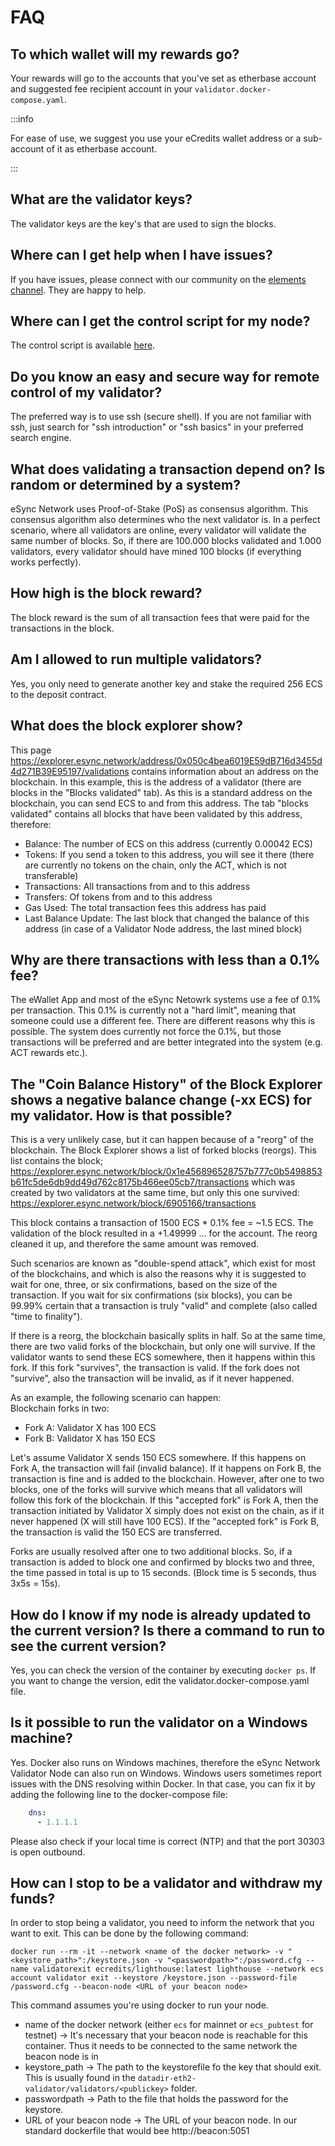# FAQ

## To which wallet will my rewards go?

Your rewards will go to the accounts that you've set as etherbase account and suggested fee recipient account in your ```validator.docker-compose.yaml```.

:::info

For ease of use, we suggest you use your eCredits wallet address or a sub-account of it as etherbase account.

:::

## What are the validator keys?
The validator keys are the key's that are used to sign the blocks.

## Where can I get help when I have issues?
If you have issues, please connect with our community on the [elements channel](https://matrix.to/#/#ecredits-validators:matrix.org). They are happy to help.

## Where can I get the control script for my node?
The control script is available [here](https://dl.ecredits.com/scripts/ecredits.sh).

## Do you know an easy and secure way for remote control of my validator?

The preferred way is to use ssh (secure shell). If you are not familiar with ssh, just search for "ssh introduction" or "ssh basics" in your preferred search engine.

## What does validating a transaction depend on? Is random or determined by a system?
eSync Network uses Proof-of-Stake (PoS) as consensus algorithm. This consensus algorithm also determines who the next validator is. In a perfect scenario, where all validators are online, every validator will validate the same number of blocks. So, if there are 100.000 blocks validated and 1.000 validators, every validator should have mined 100 blocks (if everything works perfectly).

## How high is the block reward?

The block reward is the sum of all transaction fees that were paid for the transactions in the block.

## Am I allowed to run multiple validators?

Yes, you only need to generate another key and stake the required 256 ECS to the deposit contract.

## What does the block explorer show?

This page <https://explorer.esync.network/address/0x050c4bea6019E59dB716d3455d4d271B39E95197/validations> contains information about an address on the blockchain. In this example, this is the address of a validator (there are blocks in the "Blocks validated" tab). As this is a standard address on the blockchain, you can send ECS to and from this address. The tab "blocks validated" contains all blocks that have been validated by this address, therefore:

- Balance: The number of ECS on this address (currently 0.00042 ECS)
- Tokens: If you send a token to this address, you will see it there (there are currently no tokens on the chain, only the ACT, which is not transferable)
- Transactions: All transactions from and to this address
- Transfers: Of tokens from and to this address
- Gas Used: The total transaction fees this address has paid
- Last Balance Update: The last block that changed the balance of this address (in case of a Validator Node address, the last mined block)

## Why are there transactions with less than a 0.1% fee?

The eWallet App and most of the eSync Netowrk systems use a fee of 0.1% per transaction. This 0.1% is currently not a "hard limit", meaning that someone could use a different fee. There are different reasons why this is possible. The system does currently not force the 0.1%, but those transactions will be preferred and are better integrated into the system (e.g. ACT rewards etc.). 

## The "Coin Balance History" of the Block Explorer shows a negative balance change (-xx ECS) for my validator. How is that possible?

This is a very unlikely case, but it can happen because of a "reorg" of the blockchain. The Block Explorer shows a list of forked blocks (reorgs). This list contains the block;
<https://explorer.esync.network/block/0x1e456896528757b777c0b5498853b61fc5de6db9dd49d762c8175b466ee05cb7/transactions>
which was created by two validators at the same time, but only this one survived:
<https://explorer.esync.network/block/6905166/transactions>

This block contains a transaction of 1500 ECS * 0.1% fee = ~1.5 ECS. The validation of the block resulted in a +1.49999 ... for the account. The reorg cleaned it up, and therefore the same amount was removed.

Such scenarios are known as "double-spend attack", which exist for most of the blockchains, and which is also the reasons why it is suggested to wait for one, three, or six confirmations, based on the size of the transaction. If you wait for six confirmations (six blocks), you can be 99.99% certain that a transaction is truly "valid" and complete (also called "time to finality").

If there is a reorg, the blockchain basically splits in half. So at the same time, there are two valid forks of the blockchain, but only one will survive. If the validator wants to send these ECS somewhere, then it happens within this fork. If this fork "survives", the transaction is valid. If the fork does not "survive", also the transaction will be invalid, as if it never happened.

As an example, the following scenario can happen:  
Blockchain forks in two:  

- Fork A: Validator X has 100 ECS
- Fork B: Validator X has 150 ECS

Let's assume Validator X sends 150 ECS somewhere. If this happens on Fork A, the transaction will fail (invalid balance). If it happens on Fork B, the transaction is fine and is added to the blockchain. However, after one to two blocks, one of the forks will survive which means that all validators will follow this fork of the blockchain. If this "accepted fork" is Fork A, then the transaction initiated by Validator X simply does not exist on the chain, as if it never happened (X will still have 100 ECS). If the "accepted fork" is Fork B, the transaction is valid the 150 ECS are transferred.

Forks are usually resolved after one to two additional blocks. So, if a transaction is added to block one and confirmed by blocks two and three, the time passed in total is up to 15 seconds. (Block time is 5 seconds, thus 3x5s = 15s).

## How do I know if my node is already updated to the current version? Is there a command to run to see the current version?

Yes, you can check the version of the container by executing `docker ps`. If you want to change the version, edit the validator.docker-compose.yaml file.

## Is it possible to run the validator on a Windows machine?

Yes. Docker also runs on Windows machines, therefore the eSync Network Validator Node can also run on Windows. Windows users sometimes report issues with the DNS resolving within Docker. In that case, you can fix it by adding the following line to the docker-compose file:

```yaml
    dns:
      - 1.1.1.1
```

Please also check if your local time is correct (NTP) and that the port 30303 is open outbound.

## How can I stop to be a validator and withdraw my funds?
In order to stop being a validator, you need to inform the network that you want to exit.
This can be done by the following command:

```
docker run --rm -it --network <name of the docker network> -v "<keystore_path>":/keystore.json -v "<passwordpath>":/password.cfg --name validatorexit ecredits/lighthouse:latest lighthouse --network ecs account validator exit --keystore /keystore.json --password-file /password.cfg --beacon-node <URL of your beacon node>
```


This command assumes you're using docker to run your node.
- name of the docker network (either `ecs` for mainnet or  `ecs_pubtest` for testnet) -> It's necessary that your beacon node is reachable for this container. Thus it needs to be connected to the same network the beacon node is in
- keystore_path -> The path to the keystorefile fo the key that should exit. This is usually found in the ```datadir-eth2-validator/validators/<publickey>``` folder.
- passwordpath -> Path to the file that holds the password for the keystore.
- URL of your beacon node -> The URL of your beacon node. In our standard dockerfile that would bee http://beacon:5051



